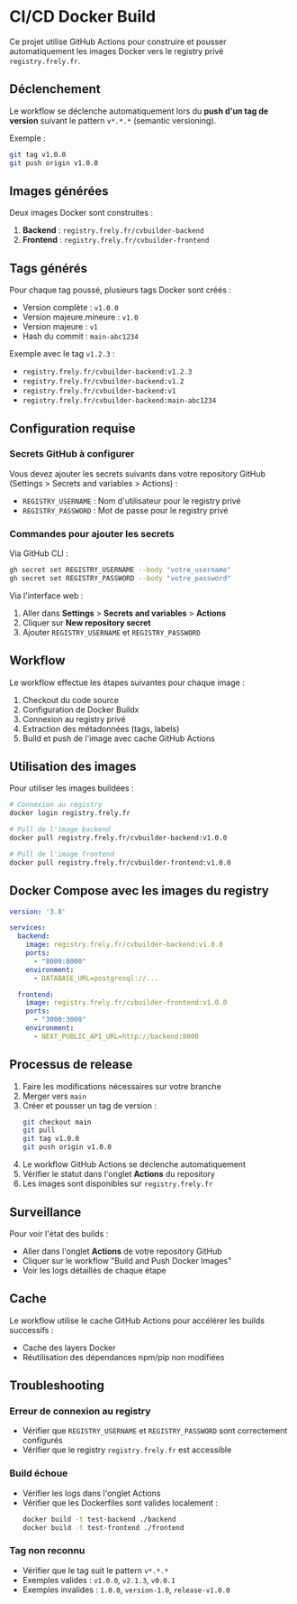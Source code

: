 # CI/CD Docker Build

Ce projet utilise GitHub Actions pour construire et pousser automatiquement les images Docker vers le registry privé `registry.frely.fr`.

## Déclenchement

Le workflow se déclenche automatiquement lors du **push d'un tag de version** suivant le pattern `v*.*.*` (semantic versioning).

Exemple :
```bash
git tag v1.0.0
git push origin v1.0.0
```

## Images générées

Deux images Docker sont construites :

1. **Backend** : `registry.frely.fr/cvbuilder-backend`
2. **Frontend** : `registry.frely.fr/cvbuilder-frontend`

## Tags générés

Pour chaque tag poussé, plusieurs tags Docker sont créés :

- Version complète : `v1.0.0`
- Version majeure.mineure : `v1.0`
- Version majeure : `v1`
- Hash du commit : `main-abc1234`

Exemple avec le tag `v1.2.3` :
- `registry.frely.fr/cvbuilder-backend:v1.2.3`
- `registry.frely.fr/cvbuilder-backend:v1.2`
- `registry.frely.fr/cvbuilder-backend:v1`
- `registry.frely.fr/cvbuilder-backend:main-abc1234`

## Configuration requise

### Secrets GitHub à configurer

Vous devez ajouter les secrets suivants dans votre repository GitHub (Settings > Secrets and variables > Actions) :

- `REGISTRY_USERNAME` : Nom d'utilisateur pour le registry privé
- `REGISTRY_PASSWORD` : Mot de passe pour le registry privé

### Commandes pour ajouter les secrets

Via GitHub CLI :
```bash
gh secret set REGISTRY_USERNAME --body "votre_username"
gh secret set REGISTRY_PASSWORD --body "votre_password"
```

Via l'interface web :
1. Aller dans **Settings** > **Secrets and variables** > **Actions**
2. Cliquer sur **New repository secret**
3. Ajouter `REGISTRY_USERNAME` et `REGISTRY_PASSWORD`

## Workflow

Le workflow effectue les étapes suivantes pour chaque image :

1. Checkout du code source
2. Configuration de Docker Buildx
3. Connexion au registry privé
4. Extraction des métadonnées (tags, labels)
5. Build et push de l'image avec cache GitHub Actions

## Utilisation des images

Pour utiliser les images buildées :

```bash
# Connexion au registry
docker login registry.frely.fr

# Pull de l'image backend
docker pull registry.frely.fr/cvbuilder-backend:v1.0.0

# Pull de l'image frontend
docker pull registry.frely.fr/cvbuilder-frontend:v1.0.0
```

## Docker Compose avec les images du registry

```yaml
version: '3.8'

services:
  backend:
    image: registry.frely.fr/cvbuilder-backend:v1.0.0
    ports:
      - "8000:8000"
    environment:
      - DATABASE_URL=postgresql://...

  frontend:
    image: registry.frely.fr/cvbuilder-frontend:v1.0.0
    ports:
      - "3000:3000"
    environment:
      - NEXT_PUBLIC_API_URL=http://backend:8000
```

## Processus de release

1. Faire les modifications nécessaires sur votre branche
2. Merger vers `main`
3. Créer et pousser un tag de version :
   ```bash
   git checkout main
   git pull
   git tag v1.0.0
   git push origin v1.0.0
   ```
4. Le workflow GitHub Actions se déclenche automatiquement
5. Vérifier le statut dans l'onglet **Actions** du repository
6. Les images sont disponibles sur `registry.frely.fr`

## Surveillance

Pour voir l'état des builds :
- Aller dans l'onglet **Actions** de votre repository GitHub
- Cliquer sur le workflow "Build and Push Docker Images"
- Voir les logs détaillés de chaque étape

## Cache

Le workflow utilise le cache GitHub Actions pour accélérer les builds successifs :
- Cache des layers Docker
- Réutilisation des dépendances npm/pip non modifiées

## Troubleshooting

### Erreur de connexion au registry
- Vérifier que `REGISTRY_USERNAME` et `REGISTRY_PASSWORD` sont correctement configurés
- Vérifier que le registry `registry.frely.fr` est accessible

### Build échoue
- Vérifier les logs dans l'onglet Actions
- Vérifier que les Dockerfiles sont valides localement :
  ```bash
  docker build -t test-backend ./backend
  docker build -t test-frontend ./frontend
  ```

### Tag non reconnu
- Vérifier que le tag suit le pattern `v*.*.*`
- Exemples valides : `v1.0.0`, `v2.1.3`, `v0.0.1`
- Exemples invalides : `1.0.0`, `version-1.0`, `release-v1.0.0`
